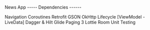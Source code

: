 News App 
-----  Dependencies ------

Navigation
Coroutines
Retrofit
GSON
OkHttp
Lifecycle [ViewModel - LiveData]
Dagger & Hilt
Glide
Paging 3
Lottie
Room
Unit Testing
